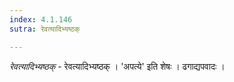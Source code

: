 ```yaml
---
index: 4.1.146
sutra: रेवत्यादिभ्यष्ठक्

---
```

_रेवत्यादिभ्यष्ठक्_ - रेवत्यादिभ्यष्ठक् । 'अपत्ये' इति शेषः । ढगाद्यपवादः ।